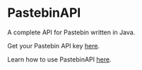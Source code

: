 PastebinAPI
===========

A complete API for Pastebin written in Java.

Get your Pastebin API key [here](http://pastebin.com/api#1).

Learn how to use PastebinAPI [here](https://github.com/nrubin29/PastebinAPI/blob/master/src/me/nrubin29/pastebinapi/example/Example.java).
